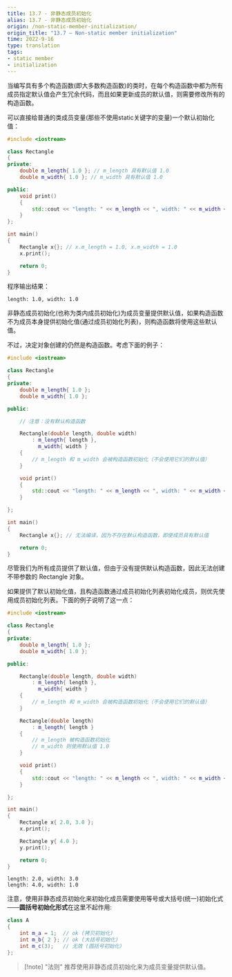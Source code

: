 ```yaml
---
title: 13.7 - 非静态成员初始化
alias: 13.7 - 非静态成员初始化
origin: /non-static-member-initialization/
origin_title: "13.7 — Non-static member initialization"
time: 2022-9-16
type: translation
tags:
- static member
- initialization
---
```


当编写具有多个构造函数(即大多数构造函数)的类时，在每个构造函数中都为所有成员指定默认值会产生冗余代码，而且如果更新成员的默认值，则需要修改所有的构造函数。

可以直接给普通的类成员变量(那些不使用static关键字的变量)一个默认初始化值：

```cpp
#include <iostream>

class Rectangle
{
private:
    double m_length{ 1.0 }; // m_length 具有默认值 1.0
    double m_width{ 1.0 }; // m_width 具有默认值 1.0

public:
    void print()
    {
        std::cout << "length: " << m_length << ", width: " << m_width << '\n';
    }
};

int main()
{
    Rectangle x{}; // x.m_length = 1.0, x.m_width = 1.0
    x.print();

    return 0;
}
```

程序输出结果：

```
length: 1.0, width: 1.0
```

非静态成员初始化(也称为类内成员初始化)为成员变量提供默认值，如果构造函数不为成员本身提供初始化值(通过成员初始化列表)，则构造函数将使用这些默认值。

不过，决定对象创建的仍然是构造函数。考虑下面的例子：

```cpp
#include <iostream>

class Rectangle
{
private:
    double m_length{ 1.0 };
    double m_width{ 1.0 };

public:

    // 注意：没有默认构造函数

    Rectangle(double length, double width)
        : m_length{ length },
          m_width{ width }
    {
        // m_length 和 m_width 会被构造函数初始化（不会使用它们的默认值）
    }

    void print()
    {
        std::cout << "length: " << m_length << ", width: " << m_width << '\n';
    }

};

int main()
{
    Rectangle x{}; // 无法编译，因为不存在默认构造函数，即使成员具有默认值

    return 0;
}
```

尽管我们为所有成员提供了默认值，但由于没有提供默认构造函数，因此无法创建不带参数的 Rectangle 对象。

如果提供了默认初始化值，且构造函数通过成员初始化列表初始化成员，则优先使用成员初始化列表。下面的例子说明了这一点：

```cpp
#include <iostream>

class Rectangle
{
private:
    double m_length{ 1.0 };
    double m_width{ 1.0 };

public:

    Rectangle(double length, double width)
        : m_length{ length },
          m_width{ width }
    {
        // m_length 和 m_width 会被构造函数初始化（不会使用它们的默认值）
    }

    Rectangle(double length)
        : m_length{ length }
    {
        // m_length 被构造函数初始化
        // m_width 则使用默认值 1.0
    }

    void print()
    {
        std::cout << "length: " << m_length << ", width: " << m_width << '\n';
    }

};

int main()
{
    Rectangle x{ 2.0, 3.0 };
    x.print();

    Rectangle y{ 4.0 };
    y.print();

    return 0;
}
```

```
length: 2.0, width: 3.0
length: 4.0, width: 1.0
```

注意，使用非静态成员初始化来初始化成员需要使用等号或大括号(统一)初始化式——**圆括号初始化形式**在这里不起作用:

```cpp
class A
{
    int m_a = 1;  // ok (拷贝初始化)
    int m_b{ 2 }; // ok (大括号初始化)
    int m_c(3);   // 无效 (圆括号初始化)
};
```


> [!note] "法则"
> 推荐使用非静态成员初始化来为成员变量提供默认值。

